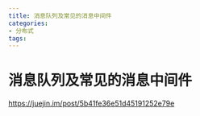 ```yaml
---
title: 消息队列及常见的消息中间件
categories: 
- 分布式
tags:
---
```



# 消息队列及常见的消息中间件


https://juejin.im/post/5b41fe36e51d45191252e79e